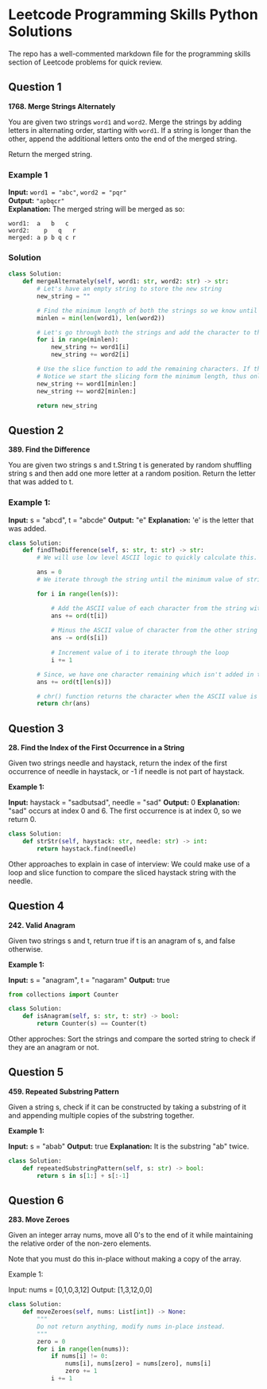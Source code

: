 # Leetcode Programming Skills Python Solutions

The repo has a well-commented markdown file for the programming skills section of Leetcode problems for quick review.

## Question 1

**1768. Merge Strings Alternately**

You are given two strings `word1` and `word2`. Merge the strings by adding letters in alternating order, starting with `word1`. If a string is longer than the other, append the additional letters onto the end of the merged string.

Return the merged string.

### Example 1

**Input:** `word1 = "abc"`, `word2 = "pqr"`  
**Output:** `"apbqcr"`  
**Explanation:** The merged string will be merged as so:
```
word1:  a   b   c
word2:    p   q   r
merged: a p b q c r
```

### Solution

```python
class Solution:
    def mergeAlternately(self, word1: str, word2: str) -> str:
        # Let's have an empty string to store the new string
        new_string = ""

        # Find the minimum length of both the strings so we know until which index the loop has to run so that we don't get an out of index error
        minlen = min(len(word1), len(word2))

        # Let's go through both the strings and add the character to the new array
        for i in range(minlen):
            new_string += word1[i]
            new_string += word2[i]

        # Use the slice function to add the remaining characters. If there are no remaining characters, it doesn't add anything
        # Notice we start the slicing form the minimum length, thus only the word with the greater length of the variable will be added.
        new_string += word1[minlen:]
        new_string += word2[minlen:]

        return new_string
```
## Question 2

**389. Find the Difference**

You are given two strings s and t.String t is generated by random shuffling string s and then add one more letter at a random position. Return the letter that was added to t.

### Example 1:

**Input:** s = "abcd", t = "abcde"
**Output:** "e"
**Explanation:** 'e' is the letter that was added.

```python
class Solution:
    def findTheDifference(self, s: str, t: str) -> str:
        # We will use low level ASCII logic to quickly calculate this. Hence, assign value 0 to an empty string

        ans = 0
        # We iterate through the string until the minimum value of string

        for i in range(len(s)):

            # Add the ASCII value of each character from the string with the extra character. We use ord function which returns the ASCII value of the character passed as parameter
            ans += ord(t[i])
                
            # Minus the ASCII value of character from the other string so that the difference left eventually would be the numerical value of the character we seek.
            ans -= ord(s[i])
            
            # Increment value of i to iterate through the loop
            i += 1

        # Since, we have one character remaining which isn't added in the first iteration, we add that here.
        ans += ord(t[len(s)])

        # chr() function returns the character when the ASCII value is passed as the parameter
        return chr(ans)
```

## Question 3

**28. Find the Index of the First Occurrence in a String**

Given two strings needle and haystack, return the index of the first occurrence of needle in haystack, or -1 if needle is not part of haystack.

**Example 1:**

**Input:** haystack = "sadbutsad", needle = "sad"
**Output:** 0
**Explanation:** "sad" occurs at index 0 and 6.
The first occurrence is at index 0, so we return 0.

```python
class Solution:
    def strStr(self, haystack: str, needle: str) -> int:
        return haystack.find(needle)
```

Other approaches to explain in case of interview:
We could make use of a loop and slice function to compare the sliced haystack string with the needle.

## Question 4

**242. Valid Anagram**

Given two strings s and t, return true if t is an anagram of s, and false otherwise.

**Example 1:**

**Input:** s = "anagram", t = "nagaram"
**Output:** true

```python
from collections import Counter

class Solution:
    def isAnagram(self, s: str, t: str) -> bool:
        return Counter(s) == Counter(t)
```
Other approches:
Sort the strings and compare the sorted string to check if they are an anagram or not.

## Question 5

**459. Repeated Substring Pattern**

Given a string s, check if it can be constructed by taking a substring of it and appending multiple copies of the substring together.

**Example 1:**

**Input:** s = "abab"
**Output:** true
**Explanation:** It is the substring "ab" twice.


```python
class Solution:
    def repeatedSubstringPattern(self, s: str) -> bool:
        return s in s[1:] + s[:-1]
```

## Question 6

**283. Move Zeroes**

Given an integer array nums, move all 0's to the end of it while maintaining the relative order of the non-zero elements.

Note that you must do this in-place without making a copy of the array.

Example 1:

Input: nums = [0,1,0,3,12]
Output: [1,3,12,0,0]

```python
class Solution:
    def moveZeroes(self, nums: List[int]) -> None:
        """
        Do not return anything, modify nums in-place instead.
        """
        zero = 0
        for i in range(len(nums)):
            if nums[i] != 0:
                nums[i], nums[zero] = nums[zero], nums[i]
                zero += 1
            i += 1
```

